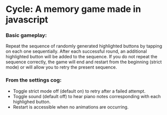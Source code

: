 # Cycle: A memory game made in javascript

### Basic gameplay:
Repeat the sequence of randomly generated highlighted buttons by tapping on each one sequentially. After each successful round, an additional highlighted button will be added to the sequence.  If you do not repeat the sequence correctly, the game will end and restart from the beginning (strict mode) or will allow you to retry the present sequence. 

### From the settings cog:
- Toggle strict mode off (default on) to retry after a failed attempt.
- Toggle sound (default off) to hear piano notes corresponding with each highlighed button.
- Restart is accessible when no animations are occurring.



